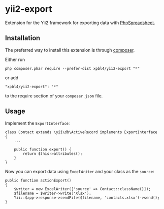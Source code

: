 # yii2-export

Extension for the Yii2 framework for exporting data with [PhpSpreadsheet].

## Installation

The preferred way to install this extension is through [composer](http://getcomposer.org/download/).

Either run

    php composer.phar require --prefer-dist xpbl4/yii2-export "*"

or add

    "xpbl4/yii2-export": "*"

to the require section of your `composer.json` file.

## Usage

Implement the `ExportInterface`:

    class Contact extends \yii\db\ActiveRecord implements ExportInterface
    {
        ...

        public function export() {
            return $this->attributes();
        }
    }

Now you can export data using `ExcelWriter` and your class as the `source`:

    public function actionExport()
    {
		$writer = new ExcelWriter(['source' => Contact::className()]);
        $filename = $writer->write('Xlsx');
        Yii::$app->response->sendFile($filename, 'contacts.xlsx')->send();
    }

[PhpSpreadsheet]: https://github.com/PHPOffice/PhpSpreadsheet